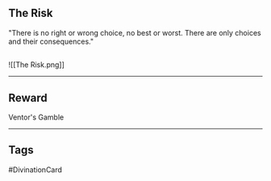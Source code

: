 ## The Risk
"There is no right or wrong choice, no best or worst. There are only choices and their consequences."
## 
![[The Risk.png]]

---
## Reward
Ventor's Gamble

---
## Tags
#DivinationCard